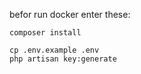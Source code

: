 befor run docker enter these:

```shell
composer install
```

```shell
cp .env.example .env
php artisan key:generate
```